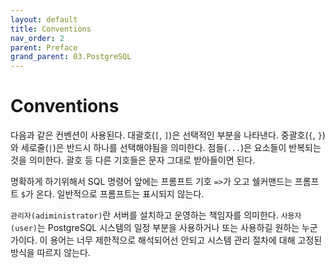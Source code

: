 ```yaml
---
layout: default
title: Conventions
nav_order: 2
parent: Preface
grand_parent: 03.PostgreSQL
---
```


# Conventions

다음과 같은 컨벤션이 사용된다. 대괄호(`[`, `]`)은 선택적인 부분을 나타낸다. 중괄호(`{`, `}`)와 세로줄(`|`)은 반드시 하나를 선택해야됨을 의미한다. 점들(`...`)은 요소들이 반복되는 것을 의미한다. 괄호 등 다른 기호들은 문자 그대로 받아들이면 된다.

명확하게 하기위해서 SQL 명령어 앞에는 프롬프트 기호 `=>`가 오고 쉘커맨드는 프롬프트 `$`가 온다. 일반적으로 프롬프트는 표시되지 않는다.

`관리자(adiministrator)`란 서버를 설치하고 운영하는 책임자를 의미한다. `사용자(user)`는 PostgreSQL 시스템의 일정 부분을 사용하거나 또는 사용하길 원하는 누군가이다. 이 용어는 너무 제한적으로 해석되어선 안되고 시스템 관리 절차에 대해 고정된 방식을 따르지 않는다.